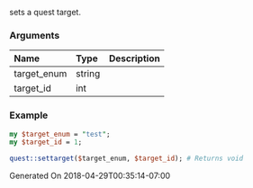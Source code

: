 sets a quest target.
### Arguments
**Name**|**Type**|**Description**
:---|:---|:---
target_enum|string|
target_id|int|

### Example

```perl
my $target_enum = "test";
my $target_id = 1;

quest::settarget($target_enum, $target_id); # Returns void
```


Generated On 2018-04-29T00:35:14-07:00